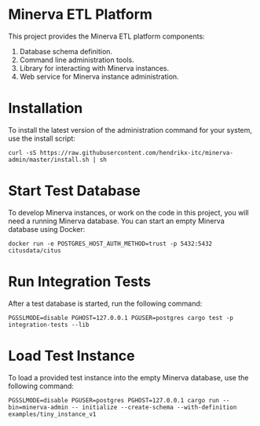 # Minerva ETL Platform

This project provides the Minerva ETL platform components:

1. Database schema definition.
2. Command line administration tools.
3. Library for interacting with Minerva instances.
4. Web service for Minerva instance administration.

# Installation

To install the latest version of the administration command for your system,
use the install script:

```
curl -sS https://raw.githubusercontent.com/hendrikx-itc/minerva-admin/master/install.sh | sh
```

# Start Test Database

To develop Minerva instances, or work on the code in this project, you will
need a running Minerva database. You can start an empty Minerva database using
Docker:

```
docker run -e POSTGRES_HOST_AUTH_METHOD=trust -p 5432:5432 citusdata/citus
```

# Run Integration Tests

After a test database is started, run the following command:

```
PGSSLMODE=disable PGHOST=127.0.0.1 PGUSER=postgres cargo test -p integration-tests --lib
```

# Load Test Instance

To load a provided test instance into the empty Minerva database, use the following command:

```
PGSSLMODE=disable PGUSER=postgres PGHOST=127.0.0.1 cargo run --bin=minerva-admin -- initialize --create-schema --with-definition examples/tiny_instance_v1
```

